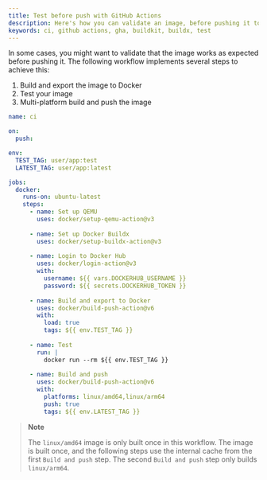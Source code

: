 ```yaml
---
title: Test before push with GitHub Actions
description: Here's how you can validate an image, before pushing it to a registry
keywords: ci, github actions, gha, buildkit, buildx, test
---
```


In some cases, you might want to validate that the image works as expected
before pushing it. The following workflow implements several steps to achieve
this:

1. Build and export the image to Docker
2. Test your image
3. Multi-platform build and push the image

```yaml
name: ci

on:
  push:

env:
  TEST_TAG: user/app:test
  LATEST_TAG: user/app:latest

jobs:
  docker:
    runs-on: ubuntu-latest
    steps:
      - name: Set up QEMU
        uses: docker/setup-qemu-action@v3
      
      - name: Set up Docker Buildx
        uses: docker/setup-buildx-action@v3
      
      - name: Login to Docker Hub
        uses: docker/login-action@v3
        with:
          username: ${{ vars.DOCKERHUB_USERNAME }}
          password: ${{ secrets.DOCKERHUB_TOKEN }}
      
      - name: Build and export to Docker
        uses: docker/build-push-action@v6
        with:
          load: true
          tags: ${{ env.TEST_TAG }}
      
      - name: Test
        run: |
          docker run --rm ${{ env.TEST_TAG }}
      
      - name: Build and push
        uses: docker/build-push-action@v6
        with:
          platforms: linux/amd64,linux/arm64
          push: true
          tags: ${{ env.LATEST_TAG }}
```

> **Note**
>
> The `linux/amd64` image is only built once in this workflow. The image is
> built once, and the following steps use the internal cache from the first
> `Build and push` step. The second `Build and push` step only builds
> `linux/arm64`.
